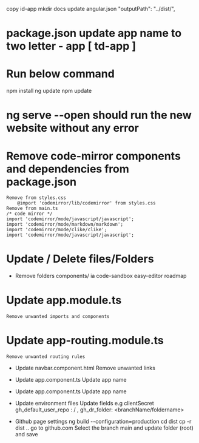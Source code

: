 copy id-app
mkdir docs
update angular.json  "outputPath": "../dist/",
# package.json update app name to two letter - app [ td-app ]

# Run below command
npm install
ng update
npm update

# ng serve --open should run the new website without any error

# Remove code-mirror components and dependencies from package.json
    Remove from styles.css
        @import 'codemirror/lib/codemirror' from styles.css
    Remove from main.ts
    /* code mirror */
    import 'codemirror/mode/javascript/javascript';
    import 'codemirror/mode/markdown/markdown';
    import 'codemirror/mode/clike/clike';
    import 'codemirror/mode/javascript/javascript';

# Update / Delete files/Folders

* Remove folders
    components/
        ia
        code-sandbox
        easy-editor
        roadmap

# Update app.module.ts
    Remove unwanted imports and components

# Update app-routing.module.ts
    Remove unwanted routing rules

* Update navbar.component.html
    Remove unwanted links

* Update app.component.ts
    Update app name

* Update app.component.ts
    Update app name

* Update environment files
    Update fields e.g clientSecret <GithubAuth>
    gh_default_user_repo : <username> / <orgname>,
    gh_dr_folder: <branchName/foldername>

* Github page settings
    ng build --configuration=production
    cd dist
    cp -r dist ..
    go to github.com
    Select the branch main and update folder (root) and save
